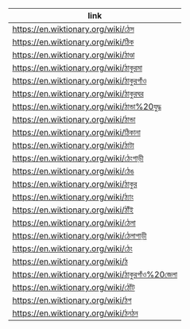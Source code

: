 |link|
|----|
|https://en.wiktionary.org/wiki/ঠেস|
|https://en.wiktionary.org/wiki/ঠিক|
|https://en.wiktionary.org/wiki/ঠাণ্ডা|
|https://en.wiktionary.org/wiki/ঠাকুরমা|
|https://en.wiktionary.org/wiki/ঠাকুরগাঁও|
|https://en.wiktionary.org/wiki/ঠাকুরঘর|
|https://en.wiktionary.org/wiki/ঠান্ডা%20যুদ্ধ|
|https://en.wiktionary.org/wiki/ঠান্ডা|
|https://en.wiktionary.org/wiki/ঠিকানা|
|https://en.wiktionary.org/wiki/ঠাটা|
|https://en.wiktionary.org/wiki/ঠেংগাড়ী|
|https://en.wiktionary.org/wiki/ঠেঙ|
|https://en.wiktionary.org/wiki/ঠাকুর|
|https://en.wiktionary.org/wiki/ঠ্যাং|
|https://en.wiktionary.org/wiki/ঠাঁঁই|
|https://en.wiktionary.org/wiki/ঠেলা|
|https://en.wiktionary.org/wiki/ঠেলাগাড়ী|
|https://en.wiktionary.org/wiki/ঠেং|
|https://en.wiktionary.org/wiki/ঠ|
|https://en.wiktionary.org/wiki/ঠাকুরগাঁও%20জেলা|
|https://en.wiktionary.org/wiki/ঠোঁট|
|https://en.wiktionary.org/wiki/ঠগ|
|https://en.wiktionary.org/wiki/ঠনঠন|
